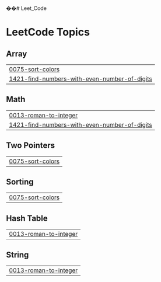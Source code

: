 ��#   L e e t _ C o d e  
 
<!---LeetCode Topics Start-->
# LeetCode Topics
## Array
|  |
| ------- |
| [0075-sort-colors](https://github.com/mohammedshahidc/Leet_Code/tree/master/0075-sort-colors) |
| [1421-find-numbers-with-even-number-of-digits](https://github.com/mohammedshahidc/Leet_Code/tree/master/1421-find-numbers-with-even-number-of-digits) |
## Math
|  |
| ------- |
| [0013-roman-to-integer](https://github.com/mohammedshahidc/Leet_Code/tree/master/0013-roman-to-integer) |
| [1421-find-numbers-with-even-number-of-digits](https://github.com/mohammedshahidc/Leet_Code/tree/master/1421-find-numbers-with-even-number-of-digits) |
## Two Pointers
|  |
| ------- |
| [0075-sort-colors](https://github.com/mohammedshahidc/Leet_Code/tree/master/0075-sort-colors) |
## Sorting
|  |
| ------- |
| [0075-sort-colors](https://github.com/mohammedshahidc/Leet_Code/tree/master/0075-sort-colors) |
## Hash Table
|  |
| ------- |
| [0013-roman-to-integer](https://github.com/mohammedshahidc/Leet_Code/tree/master/0013-roman-to-integer) |
## String
|  |
| ------- |
| [0013-roman-to-integer](https://github.com/mohammedshahidc/Leet_Code/tree/master/0013-roman-to-integer) |
<!---LeetCode Topics End-->